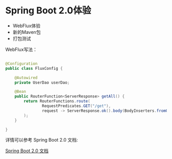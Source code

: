 # Spring Boot 2.0体验

- WebFlux体验
- 新的Maven包
- 打包测试


WebFlux写法：

```java

@Configuration
public class FluxConfig {

    @Autowired
    private UserDao userDao;

    @Bean
    public RouterFunction<ServerResponse> getAll() {
        return RouterFunctions.route(
                RequestPredicates.GET("/get"),
                request -> ServerResponse.ok().body(BodyInserters.fromObject(userDao.getAll()))
        );
    }

}
```

详情可以参考 Spring Boot 2.0 文档:

[Spring Boot 2.0 文档](https://docs.spring.io/spring/docs/5.0.4.RELEASE/spring-framework-reference/web-reactive.html#web-uri-encoding)